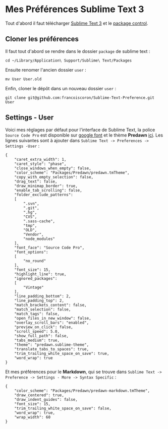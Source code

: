 # Mes Préférences Sublime Text 3

Tout d'abord il faut télécharger [Sublime Text 3](http://www.sublimetext.com/3) et le [package control](https://sublime.wbond.net/installation#st3).

## Cloner les préférences

Il faut tout d'abord se rendre dans le dossier `package` de sublime text :
```
cd ~/Library/Application\ Support/Sublime\ Text/Packages
```

Ensuite renomer l'ancien dossier `user` :

```
mv User User.old
``` 

Enfin, cloner le dépôt dans un nouveau dossier `user` :

```
git clone git@github.com:francoiscoron/Sublime-Text-Preference.git User
```

## Settings - User

Voici mes réglages par défaut pour l'interface de Sublime Text, la police `Source Code Pro` est disponible sur [google font](https://www.google.com/fonts) et le thème **Predawn** [ici](https://github.com/jamiewilson/predawn). Les lignes suivantes sont à ajouter dans `Sublime Text -> Preferences -> Settings -User` :

```
{
    "caret_extra_width": 1,
    "caret_style": "phase",
    "close_windows_when_empty": false,
    "color_scheme": "Packages/Predawn/predawn.tmTheme",
    "copy_with_empty_selection": false,
    "drag_text": false,
    "draw_minimap_border": true,
    "enable_tab_scrolling": false,
    "folder_exclude_patterns":
    [
        ".svn",
        ".git",
        ".hg",
        "CVS",
        ".sass-cache",
        "tmp",
        "OLD",
        "Vendor",
        "node_modules"
    ],
    "font_face": "Source Code Pro",
    "font_options":
    [
        "no_round"
    ],
    "font_size": 15,
    "highlight_line": true,
    "ignored_packages":
    [
        "Vintage"
    ],
    "line_padding_bottom": 2,
    "line_padding_top": 2,
    "match_brackets_content": false,
    "match_selection": false,
    "match_tags": false,
    "open_files_in_new_window": false,
    "overlay_scroll_bars": "enabled",
    "preview_on_click": false,
    "scroll_speed": 5.0,
    "show_full_path": false,
    "tabs_medium": true,
    "theme": "predawn.sublime-theme",
    "translate_tabs_to_spaces": true,
    "trim_trailing_white_space_on_save": true,
    "word_wrap": true
}
```
Et mes préférences pour le **Markdown**, qui se trouve dans `Sublime Text -> Preference -> Settings - More -> Syntax Specific` :

```
{
    "color_scheme": "Packages/Predawn/predawn-markdown.tmTheme",
    "draw_centered": true,
    "draw_indent_guides": false,
    "font_size": 15,
    "trim_trailing_white_space_on_save": false,
    "word_wrap": true,
    "wrap_width": 60
}
```

